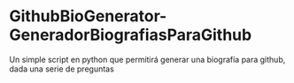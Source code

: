 # GithubBioGenerator-GeneradorBiografiasParaGithub
Un simple script en python que permitirá generar una biografía para github, dada una serie de preguntas
